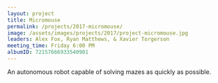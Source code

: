 ```yaml
---
layout: project
title: Micromouse
permalink: /projects/2017-micromouse/
image: /assets/images/projects/2017/project-micromouse.jpg
leaders: Alex Fox, Ryan Matthews, & Xavier Torgerson
meeting_time: Friday 6:00 PM
albumID: 72157666933540901
---
```


An autonomous robot capable of solving mazes as quickly as possible.
